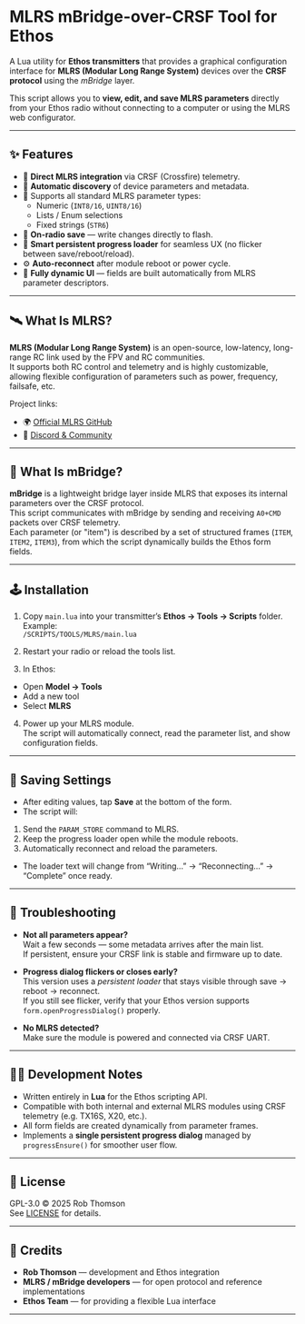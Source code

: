 # MLRS mBridge-over-CRSF Tool for Ethos

A Lua utility for **Ethos transmitters** that provides a graphical configuration interface for **MLRS (Modular Long Range System)** devices over the **CRSF protocol** using the *mBridge* layer.

This script allows you to **view, edit, and save MLRS parameters** directly from your Ethos radio without connecting to a computer or using the MLRS web configurator.

---

## ✨ Features

- 📡 **Direct MLRS integration** via CRSF (Crossfire) telemetry.
- 🧭 **Automatic discovery** of device parameters and metadata.
- 🧩 Supports all standard MLRS parameter types:
  - Numeric (`INT8/16`, `UINT8/16`)
  - Lists / Enum selections
  - Fixed strings (`STR6`)
- 💾 **On-radio save** — write changes directly to flash.
- 🔁 **Smart persistent progress loader** for seamless UX (no flicker between save/reboot/reload).
- ⚙️ **Auto-reconnect** after module reboot or power cycle.
- 🧱 **Fully dynamic UI** — fields are built automatically from MLRS parameter descriptors.

---

## 🛰️ What Is MLRS?

**MLRS (Modular Long Range System)** is an open-source, low-latency, long-range RC link used by the FPV and RC communities.  
It supports both RC control and telemetry and is highly customizable, allowing flexible configuration of parameters such as power, frequency, failsafe, etc.

Project links:

- 🌍 [Official MLRS GitHub](https://github.com/AlessandroAU/ExpressLRS/tree/mlrs)
- 💬 [Discord & Community](https://discord.gg/expresslrs)

---

## 🧩 What Is mBridge?

**mBridge** is a lightweight bridge layer inside MLRS that exposes its internal parameters over the CRSF protocol.  
This script communicates with mBridge by sending and receiving `A0+CMD` packets over CRSF telemetry.  
Each parameter (or "item") is described by a set of structured frames (`ITEM`, `ITEM2`, `ITEM3`), from which the script dynamically builds the Ethos form fields.

---

## 🕹️ Installation

1. Copy `main.lua` into your transmitter’s **Ethos → Tools → Scripts** folder.  
   Example:  
```/SCRIPTS/TOOLS/MLRS/main.lua```


2. Restart your radio or reload the tools list.

3. In Ethos:
- Open **Model → Tools**
- Add a new tool
- Select **MLRS**

4. Power up your MLRS module.  
The script will automatically connect, read the parameter list, and show configuration fields.

---

## 💾 Saving Settings

- After editing values, tap **Save** at the bottom of the form.
- The script will:
1. Send the `PARAM_STORE` command to MLRS.
2. Keep the progress loader open while the module reboots.
3. Automatically reconnect and reload the parameters.
- The loader text will change from “Writing…” → “Reconnecting…” → “Complete” once ready.

---

## 🧠 Troubleshooting

- **Not all parameters appear?**  
Wait a few seconds — some metadata arrives after the main list.  
If persistent, ensure your CRSF link is stable and firmware up to date.

- **Progress dialog flickers or closes early?**  
This version uses a *persistent loader* that stays visible through save → reboot → reconnect.  
If you still see flicker, verify that your Ethos version supports `form.openProgressDialog()` properly.

- **No MLRS detected?**  
Make sure the module is powered and connected via CRSF UART.

---

## 🧑‍💻 Development Notes

- Written entirely in **Lua** for the Ethos scripting API.
- Compatible with both internal and external MLRS modules using CRSF telemetry (e.g. TX16S, X20, etc.).
- All form fields are created dynamically from parameter frames.
- Implements a **single persistent progress dialog** managed by `progressEnsure()` for smoother user flow.

---

## 📜 License

GPL-3.0 © 2025 Rob Thomson  
See [LICENSE](LICENSE) for details.

---

## 🧩 Credits

- **Rob Thomson** — development and Ethos integration  
- **MLRS / mBridge developers** — for open protocol and reference implementations  
- **Ethos Team** — for providing a flexible Lua interface

---
